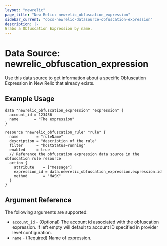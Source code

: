 ```yaml
---
layout: "newrelic"
page_title: "New Relic: newrelic_obfuscation_expression"
sidebar_current: "docs-newrelic-datasource-obfuscation-expression"
description: |-
Grabs a Obfuscation Expression by name.
---
```


# Data Source: newrelic\_obfuscation\_expression

Use this data source to get information about a specific Obfuscation Expression in New Relic that already exists.

## Example Usage

```hcl
data "newrelic_obfuscation_expression" "expression" {
  account_id = 123456
  name       = "The expression"
}

resource "newrelic_obfuscation_rule" "rule" {
  name        = "ruleName"
  description = "description of the rule"
  filter      = "hostStatus=running"
  enabled     = true
  // Reference the obfuscation expression data source in the obfuscation rule resource
  action {
    attribute    = ["message"]
    expression_id = data.newrelic_obfuscation_expression.expression.id
    method       = "MASK"
  }
}
```

## Argument Reference

The following arguments are supported:

* `account_id` - (Optional) The account id associated with the obfuscation expression. If left empty will default to account ID specified in provider level configuration.
* `name` - (Required) Name of expression.
